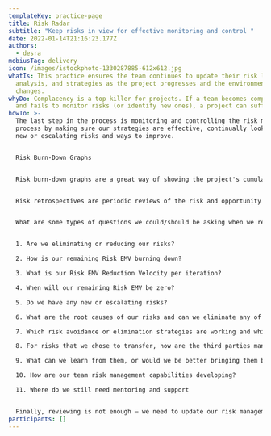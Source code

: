 ```yaml
---
templateKey: practice-page
title: Risk Radar
subtitle: "Keep risks in view for effective monitoring and control "
date: 2022-01-14T21:16:23.177Z
authors:
  - desra
mobiusTag: delivery
icon: /images/istockphoto-1330287885-612x612.jpg
whatIs: This practice ensures the team continues to update their risk log,
  analysis, and strategies as the project progresses and the environment
  changes.
whyDo: Complacency is a top killer for projects. If a team becomes complacent
  and fails to monitor risks (or identify new ones), a project can suffer.
howTo: >-
  The last step in the process is monitoring and controlling the risk management
  process by making sure our strategies are effective, continually looking for
  new or escalating risks and ways to improve.


  Risk Burn-Down Graphs


  Risk burn-down graphs are a great way of showing the project's cumulative risk position and trends over time. They are stacked area graphs of risk severity that allow trends, along with new and escalating risks to be easily identified.


  Risk retrospectives are periodic reviews of the risk and opportunity log and risk management processes being used on the project. Just as we review the evolving product and team processes throughout the project, so should we be evaluating the effectiveness of the risk management plan and processes being used by the team.


  What are some types of questions we could/should be asking when we regularly review our risk management approach?


  1. Are we eliminating or reducing our risks?

  2. How is our remaining Risk EMV burning down?

  3. What is our Risk EMV Reduction Velocity per iteration?

  4. When will our remaining Risk EMV be zero?

  5. Do we have any new or escalating risks?

  6. What are the root causes of our risks and can we eliminate any of them?

  7. Which risk avoidance or elimination strategies are working and which are not?

  8. For risks that we chose to transfer, how are the third parties managing them?

  9. What can we learn from them, or would we be better bringing them back internally?

  10. How are our team risk management capabilities developing?

  11. Where do we still need mentoring and support


  Finally, reviewing is not enough — we need to update our risk management artifacts, update our risk lists and EMV scores, and groom the backlog with new features and new risk responses; and always rebalancing the priorities. Update the risk information radiator graphs (like our risk burn-down graphs), and make sure people are not only looking at the impacts of new work in terms of estimates, but potential risks, too.
participants: []
---
```

